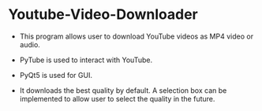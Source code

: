 # Youtube-Video-Downloader

* This program allows user to download YouTube videos as MP4 video or audio.
* PyTube is used to interact with YouTube.
* PyQt5 is used for GUI.

* It downloads the best quality by default. A selection box can be implemented to allow user to select the quality in the future.
